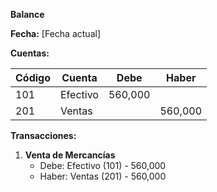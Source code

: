 **Balance**

**Fecha:** [Fecha actual]

**Cuentas:**

| **Código** | **Cuenta** | **Debe** | **Haber** |
| --- | --- | --- | --- |
| 101 | Efectivo | 560,000 |  |
| 201 | Ventas |  | 560,000 |

**Transacciones:**

1. **Venta de Mercancías**
	* Debe: Efectivo (101) - 560,000
	* Haber: Ventas (201) - 560,000
